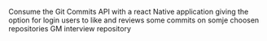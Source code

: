 Consume the Git Commits API with a react Native application giving the option for login users to like and reviews some commits on somje choosen repositories 
GM interview repository 
